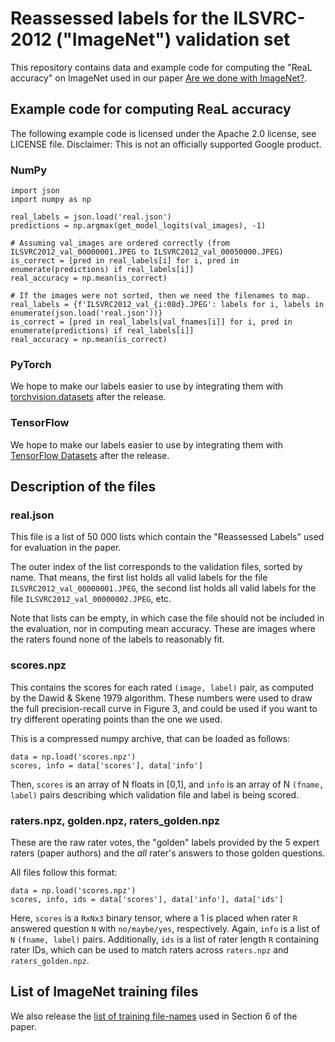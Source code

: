 # Reassessed labels for the ILSVRC-2012 ("ImageNet") validation set

This repository contains data and example code for computing the "ReaL accuracy"
on ImageNet used in our paper [Are we done with ImageNet?](https://arxiv.org/abs/2006.07159).

## Example code for computing ReaL accuracy

The following example code is licensed under the Apache 2.0 license, see LICENSE file.
Disclaimer: This is not an officially supported Google product.

### NumPy

```
import json
import numpy as np

real_labels = json.load('real.json')
predictions = np.argmax(get_model_logits(val_images), -1)

# Assuming val_images are ordered correctly (from ILSVRC2012_val_00000001.JPEG to ILSVRC2012_val_00050000.JPEG)
is_correct = [pred in real_labels[i] for i, pred in enumerate(predictions) if real_labels[i]]
real_accuracy = np.mean(is_correct)

# If the images were not sorted, then we need the filenames to map.
real_labels = {f'ILSVRC2012_val_{i:08d}.JPEG': labels for i, labels in enumerate(json.load('real.json'))}
is_correct = [pred in real_labels[val_fnames[i]] for i, pred in enumerate(predictions) if real_labels[i]]
real_accuracy = np.mean(is_correct)
```

### PyTorch

We hope to make our labels easier to use by integrating them with [torchvision.datasets](https://pytorch.org/docs/stable/torchvision/datasets.html#imagenet) after the release.

### TensorFlow

We hope to make our labels easier to use by integrating them with [TensorFlow Datasets](https://www.tensorflow.org/datasets/catalog/imagenet2012) after the release.

## Description of the files

### real.json

This file is a list of 50 000 lists which contain the "Reassessed Labels" used for
evaluation in the paper.

The outer index of the list corresponds to the validation files, sorted by name.
That means, the first list holds all valid labels for the file `ILSVRC2012_val_00000001.JPEG`,
the second list holds all valid labels for the file `ILSVRC2012_val_00000002.JPEG`, etc.

Note that lists can be empty, in which case the file should not be included in
the evaluation, nor in computing mean accuracy.
These are images where the raters found none of the labels to reasonably fit.

### scores.npz

This contains the scores for each rated `(image, label)` pair, as computed by
the Dawid & Skene 1979 algorithm.
These numbers were used to draw the full precision-recall curve in Figure 3, and
could be used if you want to try different operating points than the one we used.

This is a compressed numpy archive, that can be loaded as follows:

```
data = np.load('scores.npz')
scores, info = data['scores'], data['info']
```

Then, `scores` is an array of N floats in [0,1], and `info` is an array of N
`(fname, label)` pairs describing which validation file and label is being scored.

### raters.npz, golden.npz, raters_golden.npz

These are the raw rater votes, the "golden" labels provided by the 5 expert
raters (paper authors) and the _all_ rater's answers to those golden questions.

All files follow this format:

```
data = np.load('scores.npz')
scores, info, ids = data['scores'], data['info'], data['ids']
```

Here, `scores` is a `RxNx3` binary tensor, where a 1 is placed when rater `R`
answered question `N` with `no/maybe/yes`, respectively.
Again, `info` is a list of `N` `(fname, label)` pairs.
Additionally, `ids` is a list of rater length `R` containing rater IDs, which
can be used to match raters across `raters.npz` and `raters_golden.npz`.

## List of ImageNet training files

We also release the [list of training file-names](https://github.com/google-research/reassessed-imagenet/releases/download/v1.0/fnames_clean.txt)
used in Section 6 of the paper.
